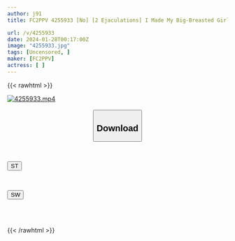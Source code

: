 ```yaml
---
author: j91
title: FC2PPV 4255933 [No] [2 Ejaculations] I Made My Big-Breasted Girlfriend, Whose Hobby Is Cooking, Make Meat And Potatoes In A Cami, And She Was So Erotic That I Creampied Her In Large Quantities & Even After Eating, I Creampied Her Pussy With Sperm, Confirming Her Pregnancy [Main Story 2 Hours 30 Minutes] [At A Cafe With Chat Bonus]

url: /v/4255933
date: 2024-01-28T00:17:00Z
image: "4255933.jpg"
tags: [Uncensored, ]
maker: [FC2PPV]
actress: [ ]
---
```



{{< rawhtml >}}

<div class="video" data-videoid="MXmejDMG9KUmm11">
    <a href="javascript:;">
        <img src="/v/4255933/4255933.jpg" width="WIDTH" height="HEIGHT" alt="4255933.mp4" loading="lazy">
    </a>
</div>

<script type="text/javascript" src="https://j91.asia/asset/on-demand-st.js"></script>

<br>
  <link rel="stylesheet" href="https://j91.asia/asset/bs5.css">
  
  <center>
  <button class="btn btn-primary" type="button" data-bs-toggle="collapse" data-bs-target=".multi-collapse" aria-expanded="false" aria-controls="multiCollapseExample1 multiCollapseExample2"><h2>Download</h2></button></center>
</p>
<div class="row">
  <div class="col">
    <div class="collapse multi-collapse" id="multiCollapseExample1">
      <div class="card card-body">
	      	      <br>
<div class="buttons">  
<p><a href="https://streamtape.to/v/MXmejDMG9KUmm11" target="_blank"><button class="btn-hover color-3"><i class="fa fa-download"></i> ST</button></a></p></div>
    </div>
  </div>
</div>
  <div class="col">
    <div class="collapse multi-collapse" id="multiCollapseExample2">
      <div class="card card-body">
	      <br>
<div class="buttons">
<p><a href="https://flaswish.com/mu73z39fp94v" target="_blank"><button class="btn-hover color-2"><i class="fa fa-download"></i> SW</button></a></p></div>
<br><br>
      </div>
    </div>
  </div>
</div>

{{< /rawhtml >}}